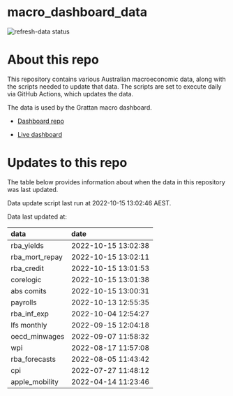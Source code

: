 
<!-- README.md is generated from README.Rmd. Please edit that file -->

# macro\_dashboard\_data

<!-- badges: start -->

![refresh-data
status](https://github.com/grattan/macro_dashboard_data/workflows/refresh-data/badge.svg)

<!-- badges: end -->

# About this repo

This repository contains various Australian macroeconomic data, along
with the scripts needed to update that data. The scripts are set to
execute daily via GitHub Actions, which updates the data.

The data is used by the Grattan macro dashboard.

  - [Dashboard repo](https://github.com/grattan/macrodashboard)

  - [Live dashboard](https://mattcowgill.shinyapps.io/macrodashboard/)

# Updates to this repo

The table below provides information about when the data in this
repository was last updated.

Data update script last run at 2022-10-15 13:02:46 AEST.

Data last updated at:

| data             | date                |
| :--------------- | :------------------ |
| rba\_yields      | 2022-10-15 13:02:38 |
| rba\_mort\_repay | 2022-10-15 13:02:11 |
| rba\_credit      | 2022-10-15 13:01:53 |
| corelogic        | 2022-10-15 13:01:38 |
| abs comits       | 2022-10-15 13:00:31 |
| payrolls         | 2022-10-13 12:55:35 |
| rba\_inf\_exp    | 2022-10-04 12:54:27 |
| lfs monthly      | 2022-09-15 12:04:18 |
| oecd\_minwages   | 2022-09-07 11:58:32 |
| wpi              | 2022-08-17 11:57:08 |
| rba\_forecasts   | 2022-08-05 11:43:42 |
| cpi              | 2022-07-27 11:48:12 |
| apple\_mobility  | 2022-04-14 11:23:46 |
